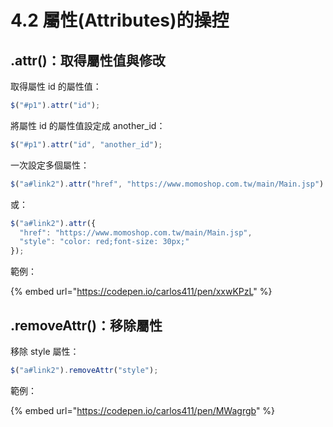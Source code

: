 # 4.2 屬性(Attributes)的操控

## .attr()：取得屬性值與修改

取得屬性 id 的屬性值：

```javascript
$("#p1").attr("id");
```

將屬性 id 的屬性值設定成 another\_id：

```javascript
$("#p1").attr("id", "another_id");
```

一次設定多個屬性：

```javascript
$("a#link2").attr("href", "https://www.momoshop.com.tw/main/Main.jsp").attr("style", "color: red;font-size: 30px;");
```

或：

```javascript
$("a#link2").attr({
  "href": "https://www.momoshop.com.tw/main/Main.jsp",
  "style": "color: red;font-size: 30px;"
});
```



範例：

{% embed url="https://codepen.io/carlos411/pen/xxwKPzL" %}



## .removeAttr()：移除屬性

移除 style 屬性：

```javascript
$("a#link2").removeAttr("style");
```

範例：

{% embed url="https://codepen.io/carlos411/pen/MWagrgb" %}



